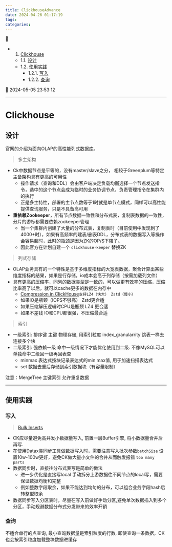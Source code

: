 ```yaml
---
title: ClickhouseAdvance
date: 2024-04-26 01:17:19
tags: 
categories: 
---
```


💠

- 1. [Clickhouse](#clickhouse)
    - 1.1. [设计](#设计)
    - 1.2. [使用实践](#使用实践)
        - 1.2.1. [写入](#写入)
        - 1.2.2. [查询](#查询)

💠 2024-05-05 23:53:12
****************************************
# Clickhouse

## 设计
官网的介绍为面向OLAP的高性能列式数据库。

> 多主架构
- Ck中数据节点是平等的，没有master/slave之分， 相较于Greenplum等特定主备架构具有更高的可用性
    - 操作请求（查询和DDL）会由客户端决定负载均衡选择一个节点发送指令，选中的这个节点会成为临时的业务协调节点，负责管理指令在集群内的执行
    - 正是多主特性，部署的主节点数等于1时就是单节点模式，同样可以高性能提供查询服务，只是不具备高可用
- **重依赖Zookeeper**，所有节点数据一致性和分布式表，复制表数据的一致性，分片的游标都需要依赖zookeeper管理
    - 当一个集群内创建了大量的分布式表，复制表时（目前使用中发现到了4000+时），如果有高频率的建表/删表DDL，分布式表的数据写入等操作会容易超时，此时的瓶颈是因为ZK的OP/S下降了。
    - 因此官方在计划自建一个 `clickhouse-keeper` 替换ZK

> 列式存储
- OLAP业务具有的一个特性是基于多维度指标的大宽表数据，聚合计算出某些维度指标的结果，如果是行存储，io成本会高于列存储（按需加载列文件）
- 具有更高的压缩率，同列的数据类型是一致的，可以做更有效率的压缩，压缩比率高了以后，就可以cache更多的数据在内存中
    - [Compression in ClickHouse](https://altinity.com/blog/2017-11-21-compression-in-clickhouse)`支持LZ4（快大） Zstd（慢小）`
    - 如果IO是瓶颈（IOPS不够高） Zstd更合适
    - 如果压缩解压逻辑时CPU是瓶颈 LZ4 更合适
    - 如果不差钱 IO和CPU都很强，不压缩最合适


> 索引
- 一级索引: 排序键 主键  物理存储, 用索引粒度 index_granularrity 跳表一样去连接多个块
- 二级索引: 强依赖一级 命中一级情况下才能优化使用到二级. 不像MySQL可以单独命中二级回一级再回表查
    - minmax 表达式按块记录表达式的min max值, 用于加速扫描表达式
    - set 数据去重后存储到索引数据块（有容量限制）

注意：MergeTree 主键索引 允许重复数据

************************

## 使用实践

### 写入
> [Bulk Inserts](https://clickhouse.com/docs/en/optimize/bulk-inserts)

- CK应尽量避免高并发小数据量写入, 前置一层Buffer引擎, 将小数据量合并后再写.
- 在使用Datax类同步工具做数据写入时，需要注意写入批次参数`batchSize` 设置10w-100w更好，避免CK做大量小文件的合并从而触发报错 `too many parts`
- 数据同步时，直接往分布式表写是简单的做法
    - 进一步优化是直接写local 手动拆分上游数据往不同节点的local写，需要保证数据均衡和完整 
    - 例如整数字段取余，如果不能达到均匀的分布，可以组合业务字段hash后转整型取余
- 数据同步写入分区表时，尽量在写入前做好手动分区,避免单次数据插入到多个分区，手动规避数据分布式分发带来的效率开销

### 查询
不适合单行的点查询, 最小查询数据量是索引粒度的行数, 即使查询一条数据，CK也会按索引粒度加载整块数据进缓存
